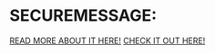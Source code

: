 # SECUREMESSAGE:
[READ MORE ABOUT IT HERE!](http://www.alexmpeterson.com/blog/2017/02/27/securemessage-my-new-django-project/)
[CHECK IT OUT HERE!](http://amp89.pythonanywhere.com/join/)
